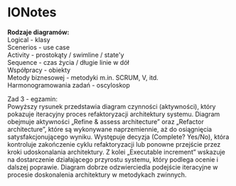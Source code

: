 # IONotes

**Rodzaje diagramów:**  
Logical - klasy  
Scenerios - use case  
Activity - prostokąty / swimline / state'y  
Sequence - czas życia / długie linie w dół  
Współpracy - obiekty  
Metody biznesowej - metodyki m.in. SCRUM, V, itd.  
Harmonogramowania zadań - oscyloskop  

Zad 3 - egzamin:  
Powyższy rysunek przedstawia diagram czynności (aktywności), który pokazuje iteracyjny proces refaktoryzacji architektury systemu. Diagram obejmuje aktywności „Refine & assess architecture” oraz „Refactor architecture”, które są wykonywane naprzemiennie, aż do osiągnięcia satysfakcjonującego wyniku. Występuje decyzja (Complete? Yes/No), która kontroluje zakończenie cyklu refaktoryzacji lub ponowne przejście przez kroki udoskonalania architektury. Z kolei „Executable increment” wskazuje na dostarczenie działającego przyrostu systemu, który podlega ocenie i dalszej poprawie. Diagram dobrze odzwierciedla podejście iteracyjne w procesie doskonalenia architektury w metodykach zwinnych.
